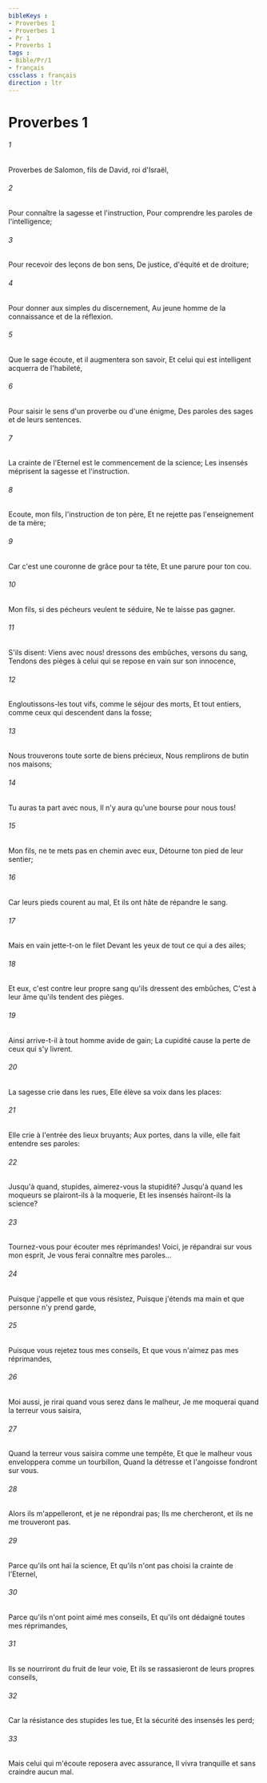```yaml
---
bibleKeys : 
- Proverbes 1
- Proverbes 1
- Pr 1
- Proverbs 1
tags : 
- Bible/Pr/1
- français
cssclass : français
direction : ltr
---
```


# Proverbes 1

###### 1
Proverbes de Salomon, fils de David, roi d'Israël,
###### 2
Pour connaître la sagesse et l'instruction, Pour comprendre les paroles de l'intelligence;
###### 3
Pour recevoir des leçons de bon sens, De justice, d'équité et de droiture;
###### 4
Pour donner aux simples du discernement, Au jeune homme de la connaissance et de la réflexion.
###### 5
Que le sage écoute, et il augmentera son savoir, Et celui qui est intelligent acquerra de l'habileté,
###### 6
Pour saisir le sens d'un proverbe ou d'une énigme, Des paroles des sages et de leurs sentences.
###### 7
La crainte de l'Eternel est le commencement de la science; Les insensés méprisent la sagesse et l'instruction.
###### 8
Ecoute, mon fils, l'instruction de ton père, Et ne rejette pas l'enseignement de ta mère;
###### 9
Car c'est une couronne de grâce pour ta tête, Et une parure pour ton cou.
###### 10
Mon fils, si des pécheurs veulent te séduire, Ne te laisse pas gagner.
###### 11
S'ils disent: Viens avec nous! dressons des embûches, versons du sang, Tendons des pièges à celui qui se repose en vain sur son innocence,
###### 12
Engloutissons-les tout vifs, comme le séjour des morts, Et tout entiers, comme ceux qui descendent dans la fosse;
###### 13
Nous trouverons toute sorte de biens précieux, Nous remplirons de butin nos maisons;
###### 14
Tu auras ta part avec nous, Il n'y aura qu'une bourse pour nous tous!
###### 15
Mon fils, ne te mets pas en chemin avec eux, Détourne ton pied de leur sentier;
###### 16
Car leurs pieds courent au mal, Et ils ont hâte de répandre le sang.
###### 17
Mais en vain jette-t-on le filet Devant les yeux de tout ce qui a des ailes;
###### 18
Et eux, c'est contre leur propre sang qu'ils dressent des embûches, C'est à leur âme qu'ils tendent des pièges.
###### 19
Ainsi arrive-t-il à tout homme avide de gain; La cupidité cause la perte de ceux qui s'y livrent.
###### 20
La sagesse crie dans les rues, Elle élève sa voix dans les places:
###### 21
Elle crie à l'entrée des lieux bruyants; Aux portes, dans la ville, elle fait entendre ses paroles:
###### 22
Jusqu'à quand, stupides, aimerez-vous la stupidité? Jusqu'à quand les moqueurs se plairont-ils à la moquerie, Et les insensés haïront-ils la science?
###### 23
Tournez-vous pour écouter mes réprimandes! Voici, je répandrai sur vous mon esprit, Je vous ferai connaître mes paroles...
###### 24
Puisque j'appelle et que vous résistez, Puisque j'étends ma main et que personne n'y prend garde,
###### 25
Puisque vous rejetez tous mes conseils, Et que vous n'aimez pas mes réprimandes,
###### 26
Moi aussi, je rirai quand vous serez dans le malheur, Je me moquerai quand la terreur vous saisira,
###### 27
Quand la terreur vous saisira comme une tempête, Et que le malheur vous enveloppera comme un tourbillon, Quand la détresse et l'angoisse fondront sur vous.
###### 28
Alors ils m'appelleront, et je ne répondrai pas; Ils me chercheront, et ils ne me trouveront pas.
###### 29
Parce qu'ils ont haï la science, Et qu'ils n'ont pas choisi la crainte de l'Eternel,
###### 30
Parce qu'ils n'ont point aimé mes conseils, Et qu'ils ont dédaigné toutes mes réprimandes,
###### 31
Ils se nourriront du fruit de leur voie, Et ils se rassasieront de leurs propres conseils,
###### 32
Car la résistance des stupides les tue, Et la sécurité des insensés les perd;
###### 33
Mais celui qui m'écoute reposera avec assurance, Il vivra tranquille et sans craindre aucun mal.

